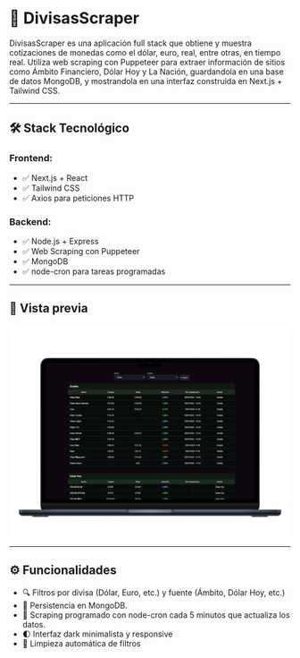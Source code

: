 # 💸 DivisasScraper

DivisasScraper es una aplicación full stack que obtiene y muestra cotizaciones de monedas como el dólar, euro, real, entre otras, en tiempo real. 
Utiliza web scraping con Puppeteer para extraer información de sitios como Ámbito Financiero, Dólar Hoy y La Nación, guardandola en una base de datos MongoDB, y mostrandola en una interfaz construida en Next.js + Tailwind CSS.

-------------------------------------------------------------

## 🛠️ Stack Tecnológico

### Frontend:
- ✅ Next.js + React
- ✅ Tailwind CSS
- ✅ Axios para peticiones HTTP

### Backend:
- ✅ Node.js + Express
- ✅ Web Scraping con Puppeteer
- ✅ MongoDB
- ✅ node-cron para tareas programadas

---

## 📸 Vista previa

![Vista del frontend](./screenshots/front.png)

---

## ⚙️ Funcionalidades

- 🔍 Filtros por divisa (Dólar, Euro, etc.) y fuente (Ámbito, Dólar Hoy, etc.)
- 💾 Persistencia en MongoDB.
- 🤖 Scraping programado con node-cron cada 5 minutos que actualiza los datos.
- 🌓 Interfaz dark minimalista y responsive
- 🔁 Limpieza automática de filtros